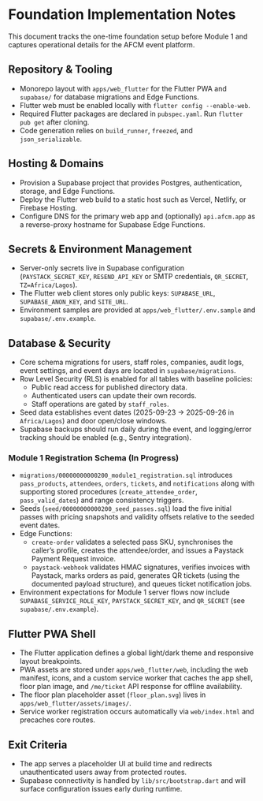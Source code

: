 # Foundation Implementation Notes

This document tracks the one-time foundation setup before Module 1 and captures operational details for the AFCM event platform.

## Repository & Tooling

- Monorepo layout with `apps/web_flutter` for the Flutter PWA and `supabase/` for database migrations and Edge Functions.
- Flutter web must be enabled locally with `flutter config --enable-web`.
- Required Flutter packages are declared in `pubspec.yaml`. Run `flutter pub get` after cloning.
- Code generation relies on `build_runner`, `freezed`, and `json_serializable`.

## Hosting & Domains

- Provision a Supabase project that provides Postgres, authentication, storage, and Edge Functions.
- Deploy the Flutter web build to a static host such as Vercel, Netlify, or Firebase Hosting.
- Configure DNS for the primary web app and (optionally) `api.afcm.app` as a reverse-proxy hostname for Supabase Edge Functions.

## Secrets & Environment Management

- Server-only secrets live in Supabase configuration (`PAYSTACK_SECRET_KEY`, `RESEND_API_KEY` or SMTP credentials, `QR_SECRET`, `TZ=Africa/Lagos`).
- The Flutter web client stores only public keys: `SUPABASE_URL`, `SUPABASE_ANON_KEY`, and `SITE_URL`.
- Environment samples are provided at `apps/web_flutter/.env.sample` and `supabase/.env.example`.

## Database & Security

- Core schema migrations for users, staff roles, companies, audit logs, event settings, and event days are located in `supabase/migrations`.
- Row Level Security (RLS) is enabled for all tables with baseline policies:
  - Public read access for published directory data.
  - Authenticated users can update their own records.
  - Staff operations are gated by `staff_roles`.
- Seed data establishes event dates (2025-09-23 → 2025-09-26 in `Africa/Lagos`) and door open/close windows.
- Supabase backups should run daily during the event, and logging/error tracking should be enabled (e.g., Sentry integration).


### Module 1 Registration Schema (In Progress)

- `migrations/00000000000200_module1_registration.sql` introduces `pass_products`, `attendees`, `orders`, `tickets`, and `notifications` along with supporting stored procedures (`create_attendee_order`, `pass_valid_dates`) and range consistency triggers.
- Seeds (`seed/00000000000200_seed_passes.sql`) load the five initial passes with pricing snapshots and validity offsets relative to the seeded event dates.
- Edge Functions:
  - `create-order` validates a selected pass SKU, synchronises the caller’s profile, creates the attendee/order, and issues a Paystack Payment Request invoice.
  - `paystack-webhook` validates HMAC signatures, verifies invoices with Paystack, marks orders as paid, generates QR tickets (using the documented payload structure), and queues ticket notification jobs.
- Environment expectations for Module 1 server flows now include `SUPABASE_SERVICE_ROLE_KEY`, `PAYSTACK_SECRET_KEY`, and `QR_SECRET` (see `supabase/.env.example`).


## Flutter PWA Shell

- The Flutter application defines a global light/dark theme and responsive layout breakpoints.
- PWA assets are stored under `apps/web_flutter/web`, including the web manifest, icons, and a custom service worker that caches the app shell, floor plan image, and `/me/ticket` API response for offline availability.
- The floor plan placeholder asset (`floor_plan.svg`) lives in `apps/web_flutter/assets/images/`.
- Service worker registration occurs automatically via `web/index.html` and precaches core routes.

## Exit Criteria

- The app serves a placeholder UI at build time and redirects unauthenticated users away from protected routes.
- Supabase connectivity is handled by `lib/src/bootstrap.dart` and will surface configuration issues early during runtime.
